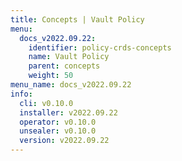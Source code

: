 ```yaml
---
title: Concepts | Vault Policy
menu:
  docs_v2022.09.22:
    identifier: policy-crds-concepts
    name: Vault Policy
    parent: concepts
    weight: 50
menu_name: docs_v2022.09.22
info:
  cli: v0.10.0
  installer: v2022.09.22
  operator: v0.10.0
  unsealer: v0.10.0
  version: v2022.09.22
---
```


